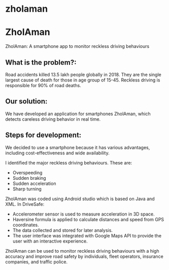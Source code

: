 # zholaman
# ZholAman
ZholAman: A smartphone app to monitor reckless driving behaviours

## What is the problem?: <a name = "problem"></a>
Road accidents killed 13.5 lakh people globally in 2018. They are the single largest cause of death for those in age group of 15-45. Reckless driving is responsible for 90% of road deaths.

## Our solution: <a name = "solution"></a>
We have developed an application for smartphones ZholAman, which detects careless driving behavior in real time.

## Steps for development: <a name = "steps-for-development"></a>
We decided to use a smartphone because it has various advantages, including cost-effectiveness and wide availability.

I identified the major reckless driving behaviours. These are:
 - Overspeeding
 - Sudden braking
 - Sudden acceleration
 - Sharp turning

ZholAman was coded using Android studio which is based on Java and XML. In DriveSafe:
 - Accelerometer sensor is used to measure acceleration in 3D space. 
 - Haversine formula is applied to calculate distances and speed from GPS coordinates. 
 - The data collected and stored for later analysis.
 - The user interface was integrated with Google Maps API to provide the user with an interactive experience.

ZholAman can be used to monitor reckless driving behaviours with a high accuracy and improve road safety by individuals, fleet operators, insurance companies, and traffic police.
